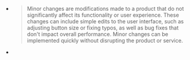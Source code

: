 - > Minor changes are modifications made to a product that do not significantly affect its functionality or user experience. These changes can include simple edits to the user interface, such as adjusting button size or fixing typos, as well as bug fixes that don't impact overall performance. Minor changes can be implemented quickly without disrupting the product or service.
-